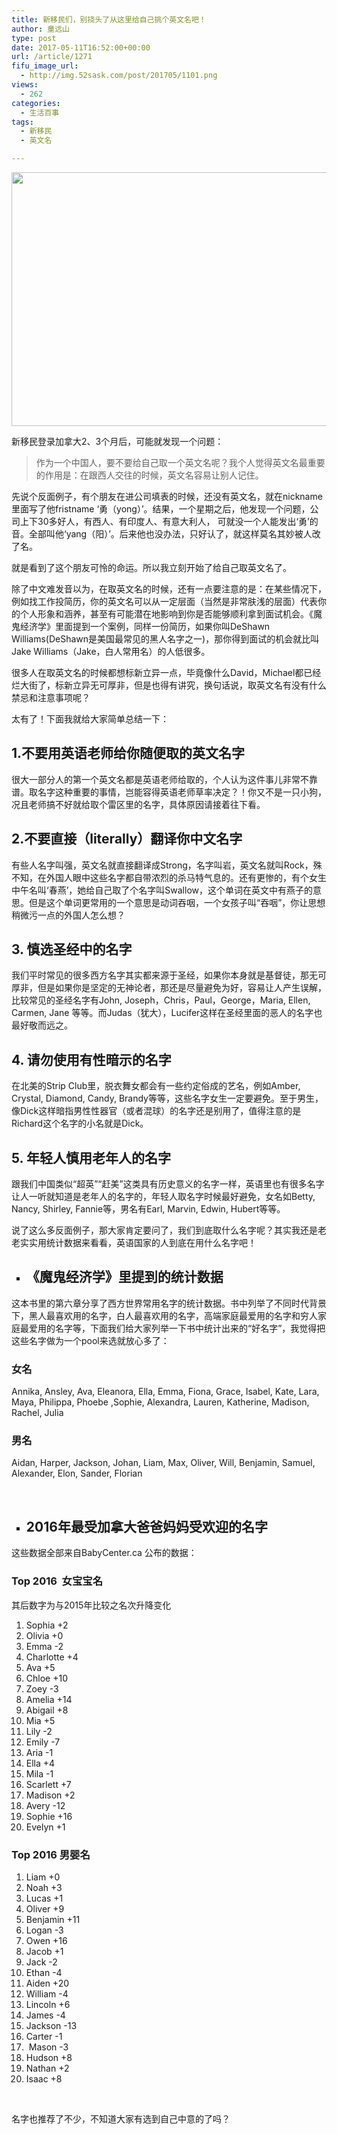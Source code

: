 ```yaml
---
title: 新移民们，别挠头了从这里给自己挑个英文名吧！
author: 童远山
type: post
date: 2017-05-11T16:52:00+00:00
url: /article/1271
fifu_image_url:
  - http://img.52sask.com/post/201705/1101.png
views:
  - 262
categories:
  - 生活百事
tags:
  - 新移民
  - 英文名

---
```

<img decoding="async" loading="lazy" class="alignnone size-full" src="http://img.52sask.com/post/201705/1102.png" width="723" height="406" />

新移民登录加拿大2、3个月后，可能就发现一个问题：

> 作为一个中国人，要不要给自己取一个英文名呢？我个人觉得英文名最重要的作用是：在跟西人交往的时候，英文名容易让别人记住。

先说个反面例子，有个朋友在进公司填表的时候，还没有英文名，就在nickname里面写了他fristname ‘勇（yong）’。结果，一个星期之后，他发现一个问题，公司上下30多好人，有西人、有印度人、有意大利人， 可就没一个人能发出‘勇’的音。全部叫他‘yang（阳）’。后来他也没办法，只好认了，就这样莫名其妙被人改了名。

就是看到了这个朋友可怜的命运。所以我立刻开始了给自己取英文名了。

除了中文难发音以为，在取英文名的时候，还有一点要注意的是：在某些情况下，例如找工作投简历，你的英文名可以从一定层面（当然是非常肤浅的层面）代表你的个人形象和涵养，甚至有可能潜在地影响到你是否能够顺利拿到面试机会。《魔鬼经济学》里面提到一个案例，同样一份简历，如果你叫DeShawn Williams(DeShawn是美国最常见的黑人名字之一)，那你得到面试的机会就比叫Jake Williams（Jake，白人常用名）的人低很多。

很多人在取英文名的时候都想标新立异一点，毕竟像什么David，Michael都已经烂大街了，标新立异无可厚非，但是也得有讲究，换句话说，取英文名有没有什么禁忌和注意事项呢？

太有了！下面我就给大家简单总结一下：

## **1.不要用英语老师给你随便取的英文名字**

很大一部分人的第一个英文名都是英语老师给取的，个人认为这件事儿非常不靠谱。取名字这种重要的事情，岂能容得英语老师草率决定？！你又不是一只小狗，况且老师搞不好就给取个雷区里的名字，具体原因请接着往下看。

## **2.不要直接（literally）翻译你中文名字**

有些人名字叫强，英文名就直接翻译成Strong，名字叫岩，英文名就叫Rock，殊不知，在外国人眼中这些名字都自带浓烈的杀马特气息的。还有更惨的，有个女生中午名叫‘春燕’，她给自己取了个名字叫Swallow，这个单词在英文中有燕子的意思。但是这个单词更常用的一个意思是动词吞咽，一个女孩子叫“吞咽”，你让思想稍微污一点的外国人怎么想？

## **3. 慎选圣经中的名字**

我们平时常见的很多西方名字其实都来源于圣经，如果你本身就是基督徒，那无可厚非，但是如果你是坚定的无神论者，那还是尽量避免为好，容易让人产生误解，比较常见的圣经名字有John, Joseph，Chris，Paul，George，Maria, Ellen, Carmen, Jane 等等。而Judas（犹大），Lucifer这样在圣经里面的恶人的名字也最好敬而远之。

## **4. 请勿使用有性暗示的名字**

在北美的Strip Club里，脱衣舞女都会有一些约定俗成的艺名，例如Amber, Crystal, Diamond, Candy, Brandy等等，这些名字女生一定要避免。至于男生，像Dick这样暗指男性性器官（或者混球）的名字还是别用了，值得注意的是Richard这个名字的小名就是Dick。

## **5. 年轻人慎用老年人的名字**

跟我们中国类似“超英”“赶美”这类具有历史意义的名字一样，英语里也有很多名字让人一听就知道是老年人的名字的，年轻人取名字时候最好避免，女名如Betty, Nancy, Shirley, Fannie等，男名有Earl, Marvin, Edwin, Hubert等等。

说了这么多反面例子，那大家肯定要问了，我们到底取什么名字呢？其实我还是老老实实用统计数据来看看，英语国家的人到底在用什么名字吧！

<ul style="list-style-type: square;">
  <li>
    <h2>
      <strong>《魔鬼经济学》里提到的统计数据</strong>
    </h2>
  </li>
</ul>

这本书里的第六章分享了西方世界常用名字的统计数据。书中列举了不同时代背景下，黑人最喜欢用的名字，白人最喜欢用的名字，高端家庭最爱用的名字和穷人家庭最爱用的名字等，下面我们给大家列举一下书中统计出来的“好名字”，我觉得把这些名字做为一个pool来选就放心多了：

### **女名**

Annika, Ansley, Ava, Eleanora, Ella, Emma, Fiona, Grace, Isabel, Kate, Lara, Maya, Philippa, Phoebe ,Sophie, Alexandra, Lauren, Katherine, Madison, Rachel, Julia

### 男名

Aidan, Harper, Jackson, Johan, Liam, Max, Oliver, Will, Benjamin, Samuel, Alexander, Elon, Sander, Florian

&nbsp;

<ul style="list-style-type: square;">
  <li>
    <h2>
      <strong>2016年最受加拿大爸爸妈妈受欢迎的名字</strong>
    </h2>
  </li>
</ul>

这些数据全部来自BabyCenter.ca 公布的数据：

### **Top 2016  女宝宝名**

其后数字为与2015年比较之名次升降变化

  1. Sophia +2
  2. Olivia +0
  3. Emma -2
  4. Charlotte +4
  5. Ava +5
  6. Chloe +10
  7. Zoey -3
  8. Amelia +14
  9. Abigail +8
 10. Mia +5
 11. Lily -2
 12. Emily -7
 13. Aria -1
 14. Ella +4
 15. Mila -1
 16. Scarlett +7
 17. Madison +2
 18. Avery -12
 19. Sophie +16
 20. Evelyn +1

### **Top 2016 男婴名**

  1. Liam +0
  2. Noah +3
  3. Lucas +1
  4. Oliver +9
  5. Benjamin +11
  6. Logan -3
  7. Owen +16
  8. Jacob +1
  9. Jack -2
 10. Ethan -4
 11. Aiden +20
 12. William -4
 13. Lincoln +6
 14. James -4
 15. Jackson -13
 16. Carter -1
 17.  Mason -3
 18. Hudson +8
 19. Nathan +2
 20. Isaac +8

&nbsp;

名字也推荐了不少，不知道大家有选到自己中意的了吗？